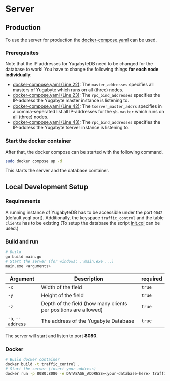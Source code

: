 # Server

## Production

To use the server for production the [docker-compose.yaml](https://github.com/Patr1ick/dhbw-traffic-control/blob/main/server/docker-compose.yaml) can be used.

### Prerequisites

Note that the IP addresses for YugabyteDB need to be changed for the database to work! You have to change the following things **for each node individually**:

-   [docker-compose.yaml (Line 22)](https://github.com/Patr1ick/dhbw-traffic-control/blob/main/server/docker-compose.yaml#L22): The `master_addresses` specifies all masters of Yugabyte which runs on all (three) nodes.
-   [docker-compose.yaml (Line 23)](https://github.com/Patr1ick/dhbw-traffic-control/blob/main/server/docker-compose.yaml#L23): The `rpc_bind_addresses` specifies the IP-address the Yugabyte master instance is listening to.
-   [docker-compose.yaml (Line 42)](https://github.com/Patr1ick/dhbw-traffic-control/blob/main/server/docker-compose.yaml#L22): The `tserver_master_addrs` specifies in a comma-seperated list all IP-addresses for the `yb-master` which runs on all (three) nodes.
-   [docker-compose.yaml (Line 43)](https://github.com/Patr1ick/dhbw-traffic-control/blob/main/server/docker-compose.yaml#L43): The `rpc_bind_addresses` specifies the IP-address the Yugabyte tserver instance is listening to.

### Start the docker container

After that, the docker compose can be started with the following command.

```bash
sudo docker compose up -d
```

This starts the server and the database container.

[//]: # "Setup database further: Init keyspace and table"

## Local Development Setup

### Requirements

A running instance of YugabyteDB has to be accessible under the port `9042` (default ycql port). Additionally, the keyspace `traffic_control` and the table `clients` has to be existing (To setup the database the script [init.cql](https://github.com/Patr1ick/dhbw-traffic-control/blob/main/db/init.cql) can be used.)

### Build and run

```bash
# Build
go build main.go
# Start the server (for windows: .\main.exe ...)
main.exe <arguments>
```

| Argument          | Description                                                     | required |
| ----------------- | --------------------------------------------------------------- | -------- |
| `-x`              | Width of the field                                              | `true`   |
| `-y`              | Height of the field                                             | `true`   |
| `-z`              | Depth of the field (how many clients per positions are allowed) | `true`   |
| `-a`, `--address` | The address of the Yugabyte Database                            | `true`   |

The server will start and listen to port **8080**.

### Docker

```bash
# Build docker container
docker build -t traffic_control .
# Start the server (insert your address)
docker run -p 8080:8080 -e DATABASE_ADDRESS=<your-database-here> traffic_control
```
